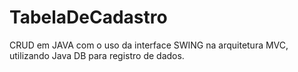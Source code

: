 # TabelaDeCadastro
CRUD em JAVA com o uso da interface SWING na arquitetura MVC, utilizando Java DB para registro de dados.
